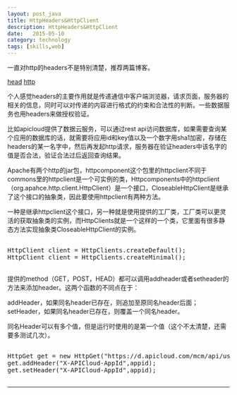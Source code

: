 ```yaml
---
layout: post_java
title: HttpHeaders&HttpClient
description: HttpHeaders&HttpClient
date:   2015-05-10
category: technology
tags: [skills,web]
---
```


一直对http的headers不是特别清楚，推荐两篇博客。

[head](http://www.cnblogs.com/yuzhongwusan/archive/2011/10/20/2218954.html)
[http](http://www.cnblogs.com/li0803/archive/2008/11/03/1324746.html)

个人感觉headers的主要作用就是传递通信中客户端浏览器，请求页面，服务器的相关的信息，同时可以对传递的内容进行格式的约束和合法性的判断。一些数据服务也用headers来做授权验证。

比如apicloud提供了数据云服务，可以通过rest api访问数据库，如果需要查询某个应用的数据库的话，就需要将应用id和key值以及一个数字用sha1加密，存储在headers的某一名字中，然后再发起http请求，服务器在验证headers中该名字的值是否合法，验证合法过后返回查询结果。

Apache有两个http的jar包，httpcomponent这个包里的httpclient不同于commons里的httpclient是一个可实例的类，Httpcomponents中的httpclient（org.apahce.http.client.HttpClient）是一个接口，CloseableHttpClient是继承了这个接口的抽象类，因此要使用httpclient有两种方法。

一种是继承httpclient这个接口，另一种就是使用提供的工厂类，工厂类可以更灵活的获取抽象类的实例，而HttpClients就是一个这样的一个类，它里面有很多静态方法实现抽象类CloseableHttpClient的实例。

<pre class="brush: java">

HttpClient client = HttpClients.createDefault();
HttpClient client = HttpClients.createMinimal();

</pre>

提供的method（GET，POST，HEAD）都可以调用addheader或者setheader的方法来添加header。这两个函数的不同点在于：

addHeader，如果同名header已存在，则追加至原同名header后面；setHeader，如果同名header已存在，则覆盖一个同名header。

同名Header可以有多个值，但是运行时使用的是第一个值（这个不太清楚，还需要多测试几次）。

<pre class="brush: java">

HttpGet get = new HttpGet("https://d.apicloud.com/mcm/api/user/");
get.addHeader("X-APICloud-AppId",appid);
get.setHeader("X-APICloud-AppId",appid);

</pre>

---




